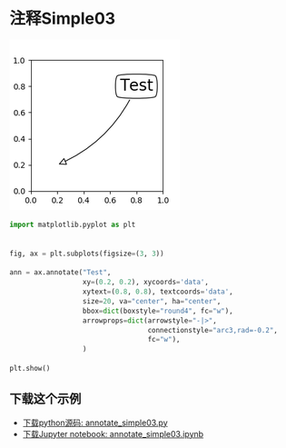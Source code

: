# 注释Simple03

![注释Simple03示例](/static/images/gallery/sphx_glr_annotate_simple03_001.png)

```python
import matplotlib.pyplot as plt


fig, ax = plt.subplots(figsize=(3, 3))

ann = ax.annotate("Test",
                  xy=(0.2, 0.2), xycoords='data',
                  xytext=(0.8, 0.8), textcoords='data',
                  size=20, va="center", ha="center",
                  bbox=dict(boxstyle="round4", fc="w"),
                  arrowprops=dict(arrowstyle="-|>",
                                  connectionstyle="arc3,rad=-0.2",
                                  fc="w"),
                  )

plt.show()
```

## 下载这个示例
            
- [下载python源码: annotate_simple03.py](https://matplotlib.org/_downloads/annotate_simple03.py)
- [下载Jupyter notebook: annotate_simple03.ipynb](https://matplotlib.org/_downloads/annotate_simple03.ipynb)